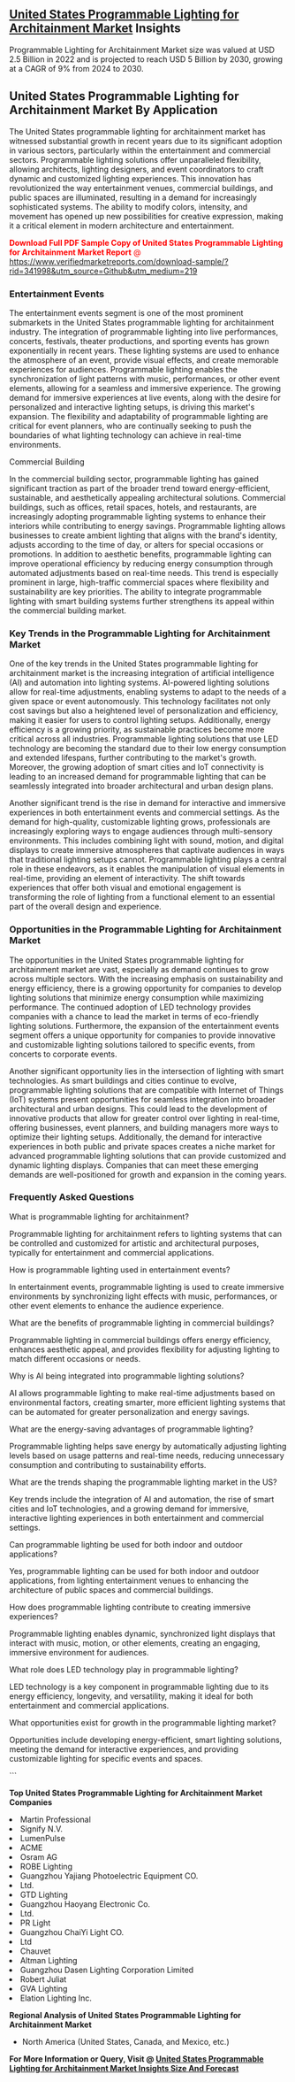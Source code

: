 <h2><a href="https://www.verifiedmarketreports.com/download-sample/?rid=341998&amp;utm_source=Github&amp;utm_medium=219" target="_blank">United States Programmable Lighting for Architainment Market</a> Insights</h2><p>Programmable Lighting for Architainment Market size was valued at USD 2.5 Billion in 2022 and is projected to reach USD 5 Billion by 2030, growing at a CAGR of 9% from 2024 to 2030.</p><p> <h2>United States Programmable Lighting for Architainment Market By Application</h2> <p>The United States programmable lighting for architainment market has witnessed substantial growth in recent years due to its significant adoption in various sectors, particularly within the entertainment and commercial sectors. Programmable lighting solutions offer unparalleled flexibility, allowing architects, lighting designers, and event coordinators to craft dynamic and customized lighting experiences. This innovation has revolutionized the way entertainment venues, commercial buildings, and public spaces are illuminated, resulting in a demand for increasingly sophisticated systems. The ability to modify colors, intensity, and movement has opened up new possibilities for creative expression, making it a critical element in modern architecture and entertainment.</p> <p><p><span class=""><span style="color: #ff0000;"><strong>Download Full PDF Sample Copy of United States Programmable Lighting for Architainment Market Report</strong> @ </span><a href="https://www.verifiedmarketreports.com/download-sample/?rid=341998&amp;utm_source=Github&amp;utm_medium=219" target="_blank">https://www.verifiedmarketreports.com/download-sample/?rid=341998&amp;utm_source=Github&amp;utm_medium=219</a></span></p></p> <h3>Entertainment Events</h3> <p>The entertainment events segment is one of the most prominent submarkets in the United States programmable lighting for architainment industry. The integration of programmable lighting into live performances, concerts, festivals, theater productions, and sporting events has grown exponentially in recent years. These lighting systems are used to enhance the atmosphere of an event, provide visual effects, and create memorable experiences for audiences. Programmable lighting enables the synchronization of light patterns with music, performances, or other event elements, allowing for a seamless and immersive experience. The growing demand for immersive experiences at live events, along with the desire for personalized and interactive lighting setups, is driving this market's expansion. The flexibility and adaptability of programmable lighting are critical for event planners, who are continually seeking to push the boundaries of what lighting technology can achieve in real-time environments.</p> <p>Commercial Building</p> <p>In the commercial building sector, programmable lighting has gained significant traction as part of the broader trend toward energy-efficient, sustainable, and aesthetically appealing architectural solutions. Commercial buildings, such as offices, retail spaces, hotels, and restaurants, are increasingly adopting programmable lighting systems to enhance their interiors while contributing to energy savings. Programmable lighting allows businesses to create ambient lighting that aligns with the brand's identity, adjusts according to the time of day, or alters for special occasions or promotions. In addition to aesthetic benefits, programmable lighting can improve operational efficiency by reducing energy consumption through automated adjustments based on real-time needs. This trend is especially prominent in large, high-traffic commercial spaces where flexibility and sustainability are key priorities. The ability to integrate programmable lighting with smart building systems further strengthens its appeal within the commercial building market.</p> <h3>Key Trends in the Programmable Lighting for Architainment Market</h3> <p>One of the key trends in the United States programmable lighting for architainment market is the increasing integration of artificial intelligence (AI) and automation into lighting systems. AI-powered lighting solutions allow for real-time adjustments, enabling systems to adapt to the needs of a given space or event autonomously. This technology facilitates not only cost savings but also a heightened level of personalization and efficiency, making it easier for users to control lighting setups. Additionally, energy efficiency is a growing priority, as sustainable practices become more critical across all industries. Programmable lighting solutions that use LED technology are becoming the standard due to their low energy consumption and extended lifespans, further contributing to the market's growth. Moreover, the growing adoption of smart cities and IoT connectivity is leading to an increased demand for programmable lighting that can be seamlessly integrated into broader architectural and urban design plans.</p> <p>Another significant trend is the rise in demand for interactive and immersive experiences in both entertainment events and commercial settings. As the demand for high-quality, customizable lighting grows, professionals are increasingly exploring ways to engage audiences through multi-sensory environments. This includes combining light with sound, motion, and digital displays to create immersive atmospheres that captivate audiences in ways that traditional lighting setups cannot. Programmable lighting plays a central role in these endeavors, as it enables the manipulation of visual elements in real-time, providing an element of interactivity. The shift towards experiences that offer both visual and emotional engagement is transforming the role of lighting from a functional element to an essential part of the overall design and experience.</p> <h3>Opportunities in the Programmable Lighting for Architainment Market</h3> <p>The opportunities in the United States programmable lighting for architainment market are vast, especially as demand continues to grow across multiple sectors. With the increasing emphasis on sustainability and energy efficiency, there is a growing opportunity for companies to develop lighting solutions that minimize energy consumption while maximizing performance. The continued adoption of LED technology provides companies with a chance to lead the market in terms of eco-friendly lighting solutions. Furthermore, the expansion of the entertainment events segment offers a unique opportunity for companies to provide innovative and customizable lighting solutions tailored to specific events, from concerts to corporate events.</p> <p>Another significant opportunity lies in the intersection of lighting with smart technologies. As smart buildings and cities continue to evolve, programmable lighting solutions that are compatible with Internet of Things (IoT) systems present opportunities for seamless integration into broader architectural and urban designs. This could lead to the development of innovative products that allow for greater control over lighting in real-time, offering businesses, event planners, and building managers more ways to optimize their lighting setups. Additionally, the demand for interactive experiences in both public and private spaces creates a niche market for advanced programmable lighting solutions that can provide customized and dynamic lighting displays. Companies that can meet these emerging demands are well-positioned for growth and expansion in the coming years.</p> <h3>Frequently Asked Questions</h3> <p>What is programmable lighting for architainment?</p> <p>Programmable lighting for architainment refers to lighting systems that can be controlled and customized for artistic and architectural purposes, typically for entertainment and commercial applications.</p> <p>How is programmable lighting used in entertainment events?</p> <p>In entertainment events, programmable lighting is used to create immersive environments by synchronizing light effects with music, performances, or other event elements to enhance the audience experience.</p> <p>What are the benefits of programmable lighting in commercial buildings?</p> <p>Programmable lighting in commercial buildings offers energy efficiency, enhances aesthetic appeal, and provides flexibility for adjusting lighting to match different occasions or needs.</p> <p>Why is AI being integrated into programmable lighting solutions?</p> <p>AI allows programmable lighting to make real-time adjustments based on environmental factors, creating smarter, more efficient lighting systems that can be automated for greater personalization and energy savings.</p> <p>What are the energy-saving advantages of programmable lighting?</p> <p>Programmable lighting helps save energy by automatically adjusting lighting levels based on usage patterns and real-time needs, reducing unnecessary consumption and contributing to sustainability efforts.</p> <p>What are the trends shaping the programmable lighting market in the US?</p> <p>Key trends include the integration of AI and automation, the rise of smart cities and IoT technologies, and a growing demand for immersive, interactive lighting experiences in both entertainment and commercial settings.</p> <p>Can programmable lighting be used for both indoor and outdoor applications?</p> <p>Yes, programmable lighting can be used for both indoor and outdoor applications, from lighting entertainment venues to enhancing the architecture of public spaces and commercial buildings.</p> <p>How does programmable lighting contribute to creating immersive experiences?</p> <p>Programmable lighting enables dynamic, synchronized light displays that interact with music, motion, or other elements, creating an engaging, immersive environment for audiences.</p> <p>What role does LED technology play in programmable lighting?</p> <p>LED technology is a key component in programmable lighting due to its energy efficiency, longevity, and versatility, making it ideal for both entertainment and commercial applications.</p> <p>What opportunities exist for growth in the programmable lighting market?</p> <p>Opportunities include developing energy-efficient, smart lighting solutions, meeting the demand for interactive experiences, and providing customizable lighting for specific events and spaces.</p> ```</p><p><strong>Top United States Programmable Lighting for Architainment Market Companies</strong></p><div data-test-id=""><p><li>Martin Professional</li><li> Signify N.V.</li><li> LumenPulse</li><li> ACME</li><li> Osram AG</li><li> ROBE Lighting</li><li> Guangzhou Yajiang Photoelectric Equipment CO.</li><li>Ltd.</li><li> GTD Lighting</li><li> Guangzhou Haoyang Electronic Co.</li><li> Ltd.</li><li> PR Light</li><li> Guangzhou ChaiYi Light CO.</li><li> Ltd</li><li> Chauvet</li><li> Altman Lighting</li><li> Guangzhou Dasen Lighting Corporation Limited</li><li> Robert Juliat</li><li> GVA Lighting</li><li> Elation Lighting Inc.</li></p><div><strong>Regional Analysis of&nbsp;United States Programmable Lighting for Architainment Market</strong></div><ul><li dir="ltr"><p dir="ltr">North America&nbsp;(United States, Canada, and Mexico, etc.)</p></li></ul><p><strong>For More Information or Query, Visit @&nbsp;</strong><strong><a href="https://www.verifiedmarketreports.com/product/programmable-lighting-for-architainment-market/?utm_source=Github&amp;utm_medium=219" target="_blank">United States Programmable Lighting for Architainment Market Insights Size And Forecast</a></strong></p></div>
